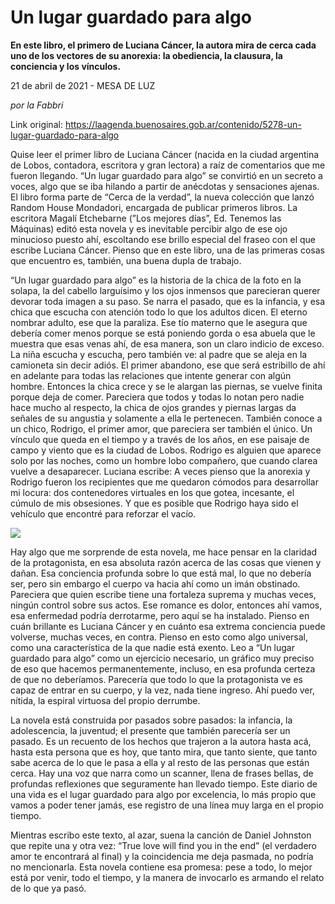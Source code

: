 # Un lugar guardado para algo

**En este libro, el primero de Luciana Cáncer, la autora mira de cerca cada uno de los vectores de su anorexia: la obediencia, la clausura, la conciencia y los vínculos.**

21 de abril de 2021 - MESA DE LUZ

_por la Fabbri_

Link original: https://laagenda.buenosaires.gob.ar/contenido/5278-un-lugar-guardado-para-algo



Quise leer el primer libro de Luciana Cáncer (nacida en la ciudad argentina de Lobos, contadora, escritora y gran lectora) a raíz de comentarios que me fueron llegando. “Un lugar guardado para algo” se convirtió en un secreto a voces, algo que se iba hilando a partir de anécdotas y sensaciones ajenas. El libro forma parte de “Cerca de la verdad”, la nueva colección que lanzó Random House Mondadori, encargada de publicar primeros libros. La escritora Magalí Etchebarne (”Los mejores días”, Ed. Tenemos las Máquinas) editó esta novela y es inevitable percibir algo de ese ojo minucioso puesto ahí, escoltando ese brillo especial del fraseo con el que escribe Luciana Cáncer. Pienso que en este libro, una de las primeras cosas que encuentro es, también, una buena dupla de trabajo.




“Un lugar guardado para algo” es la historia de la chica de la foto en la solapa, la del cabello larguísimo y los ojos inmensos que parecieran querer devorar toda imagen a su paso. Se narra el pasado, que es la infancia, y esa chica que escucha con atención todo lo que los adultos dicen. El eterno nombrar adulto, ese que la paraliza. Ese tío materno que le asegura que debería comer menos porque se está poniendo gorda o esa abuela que le muestra que esas venas ahí, de esa manera, son un claro indicio de exceso. La niña escucha y escucha, pero también ve: al padre que se aleja en la camioneta sin decir adiós. El primer abandono, ese que será estribillo de ahí en adelante para todas las relaciones que intente generar con algún hombre. Entonces la chica crece y se le alargan las piernas, se vuelve finita porque deja de comer. Pareciera que todos y todas lo notan pero nadie hace mucho al respecto, la chica de ojos grandes y piernas largas da señales de su angustia y solamente a ella le pertenecen. También conoce a un chico, Rodrigo, el primer amor, que pareciera ser también el único. Un vínculo que queda en el tiempo y a través de los años, en ese paisaje de campo y viento que es la ciudad de Lobos. Rodrigo es alguien que aparece solo por las noches, como un hombre lobo compañero, que cuando clarea vuelve a desaparecer. Luciana escribe: A veces pienso que la anorexia y Rodrigo fueron los recipientes que me quedaron cómodos para desarrollar mi locura: dos contenedores virtuales en los que gotea, incesante, el cúmulo de mis obsesiones. Y que es posible que Rodrigo haya sido el vehículo que encontré para reforzar el vacío.




![](https://cdn.flowlikemusic.com/files/images/47452/80db5da2-cdf5-4893-b614-614207d0b3b4.jpeg)




Hay algo que me sorprende de esta novela, me hace pensar en la claridad de la protagonista, en esa absoluta razón acerca de las cosas que vienen y dañan. Esa conciencia profunda sobre lo que está mal, lo que no debería ser, pero sin embargo el cuerpo va hacia ahí como un imán obstinado. Pareciera que quien escribe tiene una fortaleza suprema y muchas veces, ningún control sobre sus actos. Ese romance es dolor, entonces ahí vamos, esa enfermedad podría derrotarme, pero aquí se ha instalado. Pienso en cuán brillante es Luciana Cáncer y en cuánto esa extrema conciencia puede volverse, muchas veces, en contra. Pienso en esto como algo universal, como una característica de la que nadie está exento. Leo a “Un lugar guardado para algo” como un ejercicio necesario, un gráfico muy preciso de eso que hacemos permanentemente, incluso, en esa profunda certeza de que no deberíamos. Parecería que todo lo que la protagonista ve es capaz de entrar en su cuerpo, y la vez, nada tiene ingreso. Ahí puedo ver, nítida, la espiral virtuosa del propio derrumbe.




La novela está construida por pasados sobre pasados: la infancia, la adolescencia, la juventud; el presente que también parecería ser un pasado. Es un recuento de los hechos que trajeron a la autora hasta acá, hasta esta persona que es hoy, que tanto mira, que tanto siente, que tanto sabe acerca de lo que le pasa a ella y al resto de las personas que están cerca. Hay una voz que narra como un scanner, llena de frases bellas, de profundas reflexiones que seguramente han llevado tiempo. Este diario de una vida es el lugar guardado para algo por excelencia, lo más propio que vamos a poder tener jamás, ese registro de una línea muy larga en el propio tiempo.




Mientras escribo este texto, al azar, suena la canción de Daniel Johnston que repite una y otra vez: “True love will find you in the end” (el verdadero amor te encontrará al final) y la coincidencia me deja pasmada, no podría no mencionarla. Esta novela contiene esa promesa: pese a todo, lo mejor está por venir, todo el tiempo, y la manera de invocarlo es armando el relato de lo que ya pasó.



